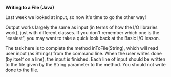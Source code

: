 <b>Writing to a File (Java)</b>

Last week we looked at input, so now it's time to go the other way!

Output works largely the same as input (in terms of how the I/O libraries work), just with different classes. If you don't remember which one is the "easiest", you may want to take a quick look back at the Basic I/O lesson.

The task here is to complete the method inToFile(String), which will read user input (as Strings) from the command line. When the user writes done (by itself on a line), the input is finished. Each line of input should be written to the file given by the String parameter to the method. You should not write done to the file.